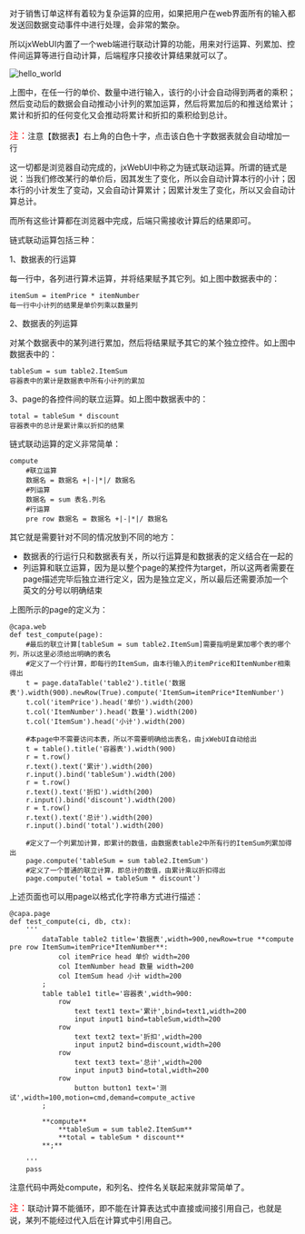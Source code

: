 对于销售订单这样有着较为复杂运算的应用，如果把用户在web界面所有的输入都发送回数据变动事件中进行处理，会非常的繁杂。

所以jxWebUI内置了一个web端进行联动计算的功能，用来对行运算、列累加、控件间运算等进行自动计算，后端程序只接收计算结果就可以了。

![hello_world](http://115.29.52.95:10018/images/ac_1.png)

上图中，在任一行的单价、数量中进行输入，该行的小计会自动得到两者的乘积；然后变动后的数据会自动推动小计列的累加运算，然后将累加后的和推送给累计；累计和折扣的任何变化又会推动将累计和折扣的乘积给到总计。

<font color=red size=3>注：</font>注意【数据表】右上角的白色十字，点击该白色十字数据表就会自动增加一行

这一切都是浏览器自动完成的，jxWebUI中称之为链式联动运算。所谓的链式是说：当我们修改某行的单价后，因其发生了变化，所以会自动计算本行的小计；因本行的小计发生了变动，又会自动计算累计；因累计发生了变化，所以又会自动计算总计。

而所有这些计算都在浏览器中完成，后端只需接收计算后的结果即可。

链式联动运算包括三种：

1、数据表的行运算

每一行中，各列进行算术运算，并将结果赋予其它列。如上图中数据表中的：

	itemSum = itemPrice * itemNumber
	每一行中小计列的结果是单价列乘以数量列

2、数据表的列运算

对某个数据表中的某列进行累加，然后将结果赋予其它的某个独立控件。如上图中数据表中的：

	tableSum = sum table2.ItemSum
	容器表中的累计是数据表中所有小计列的累加


3、page的各控件间的联立运算。如上图中数据表中的：

	total = tableSum * discount
	容器表中的总计是累计乘以折扣的结果

链式联动运算的定义非常简单：

	compute
		#联立运算
		数据名 = 数据名 +|-|*|/ 数据名
		#列运算
		数据名 = sum 表名.列名
		#行运算
		pre row 数据名 = 数据名 +|-|*|/ 数据名

其它就是需要针对不同的情况放到不同的地方：

- 数据表的行运行只和数据表有关，所以行运算是和数据表的定义结合在一起的
- 列运算和联立运算，因为是以整个page的某控件为target，所以这两者需要在page描述完毕后独立进行定义，因为是独立定义，所以最后还需要添加一个英文的分号以明确结束

上图所示的page的定义为：

	@capa.web
	def test_compute(page):
		#最后的联立计算[tableSum = sum table2.ItemSum]需要指明是累加哪个表的哪个列，所以这里必须给出明确的表名
		#定义了一个行计算，即每行的ItemSum，由本行输入的itemPrice和ItemNumber相乘得出
		t = page.dataTable('table2').title('数据表').width(900).newRow(True).compute('ItemSum=itemPrice*ItemNumber')
		t.col('itemPrice').head('单价').width(200)
		t.col('ItemNumber').head('数量').width(200)
		t.col('ItemSum').head('小计').width(200)
		
		#本page中不需要访问本表，所以不需要明确给出表名，由jxWebUI自动给出
		t = table().title('容器表').width(900)
		r = t.row()
		r.text().text('累计').width(200)
		r.input().bind('tableSum').width(200)
		r = t.row()
		r.text().text('折扣').width(200)
		r.input().bind('discount').width(200)
		r = t.row()
		r.text().text('总计').width(200)
		r.input().bind('total').width(200)
		
		#定义了一个列累加计算，即累计的数值，由数据表table2中所有行的ItemSum列累加得出
		page.compute('tableSum = sum table2.ItemSum')
		#定义了一个普通的联立计算，即总计的数值，由累计乘以折扣得出
		page.compute('total = tableSum * discount')

上述页面也可以用page以格式化字符串方式进行描述：

	@capa.page
	def test_compute(ci, db, ctx):
	    '''
	        dataTable table2 title='数据表',width=900,newRow=true **compute pre row ItemSum=itemPrice*ItemNumber**:
	            col itemPrice head 单价 width=200
	            col ItemNumber head 数量 width=200
	            col ItemSum head 小计 width=200
	        ;
	        table table1 title='容器表',width=900:
	            row
	                text text1 text='累计',bind=text1,width=200
	                input input1 bind=tableSum,width=200
	            row
	                text text2 text='折扣',width=200
	                input input2 bind=discount,width=200
	            row
	                text text3 text='总计',width=200
	                input input3 bind=total,width=200
	            row
	                button button1 text='测试',width=100,motion=cmd,demand=compute_active
	        ;
	
	        **compute**
	            **tableSum = sum table2.ItemSum**
	            **total = tableSum * discount**
	        **;**
	
	    '''
	    pass

注意代码中两处compute，和列名、控件名关联起来就非常简单了。

<font color=red size=3>注：</font>联动计算不能循环，即不能在计算表达式中直接或间接引用自己，也就是说，某列不能经过代入后在计算式中引用自己。
